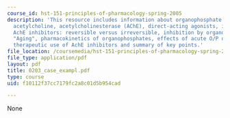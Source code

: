 ```yaml
---
course_id: hst-151-principles-of-pharmacology-spring-2005
description: 'This resource includes information about organophosphate poisoning,
  acetylcholine, acetylcholinesterase (AChE), direct-acting agonists, indirect agonists,
  AchE inhibitors: reversible versus irreversible, inhibition by organophosphate:
  "Aging", pharmacokinetics of organophosphates, effects of acute O/P overdose, treatment,
  therapeutic use of AchE inhibitors and summary of key points.'
file_location: /coursemedia/hst-151-principles-of-pharmacology-spring-2005/f10112f37cc7179fc2a8c01d5b954cad_0203_case_exampl.pdf
file_type: application/pdf
layout: pdf
title: 0203_case_exampl.pdf
type: course
uid: f10112f37cc7179fc2a8c01d5b954cad

---
```

None
